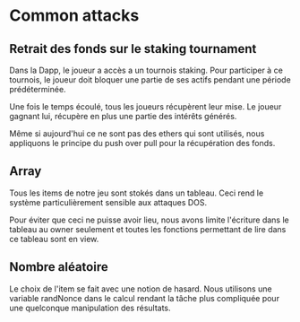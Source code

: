 # Common attacks

## Retrait des fonds sur le staking tournament

Dans la Dapp, le joueur a accès a un tournois staking. Pour participer à ce tournois, le joueur doit bloquer une partie de ses actifs pendant une période prédéterminée. 

Une fois le temps écoulé, tous les joueurs récupèrent leur mise. Le joueur gagnant lui, récupère en plus une partie des intérêts générés. 

Même si aujourd'hui ce ne sont pas des ethers qui sont utilisés, nous appliquons le principe du push over pull pour la récupération des fonds.

## Array

Tous les items de notre jeu sont stokés dans un tableau. Ceci rend le système particulièrement sensible aux attaques DOS. 

Pour éviter que ceci ne puisse avoir lieu, nous avons limite l'écriture dans le tableau au owner seulement et toutes les fonctions permettant de lire dans ce tableau sont en view.

## Nombre aléatoire

Le choix de l'item se fait avec une notion de hasard. Nous utilisons une variable randNonce dans le calcul rendant la tâche plus compliquée pour une quelconque manipulation des résultats.


